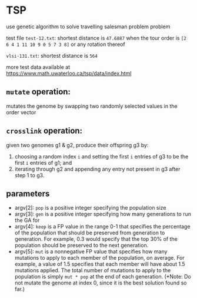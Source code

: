# TSP
use genetic algorithm to solve travelling salesman problem problem

test file `test-12.txt`: shortest distance is `47.6887`
when the tour order is `[2 6 4 1 11 10 9 0 5 7 3 8]` or any rotation thereof

`vlsi-131.txt`: shortest distance is `564`

more test data available at https://www.math.uwaterloo.ca/tsp/data/index.html

## `mutate` operation:
mutates the genome by swapping two randomly selected values in the order vector

## `crosslink` operation:
given two genomes g1 & g2, produce their offspring g3 by:
1. choosing a random index `i` and setting the first `i` entries of g3 to be the first `i` entries of g1; and
2. iterating through g2 and appending any entry not present in g3 after step 1 to g3.

## parameters
- argv[2]: `pop` is a positive integer specifying the population size
- argv[3]: `gen` is a positive integer specifying how many generations to run the GA for
- argv[4]: `keep` is a FP value in the range 0-1 that specifies the percentage of the population that should be preserved from generation to generation. For example, 0.3 would specify that the top 30% of the population should be preserved to the next generation.
- argv[5]: `mut` is a nonnegative FP value that specifies how many mutations to apply to each member of the population, on average. For example, a value of 1.5 specifies that each member will have about 1.5 mutations applied. The total number of mutations to apply to the population is simply `mut * pop` at the end of each generation. (*Note: Do not mutate the genome at index 0, since it is the best solution found so far.)
